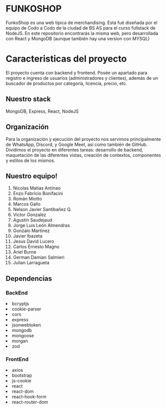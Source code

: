 <h1> FUNKOSHOP </h1>
<p> FunkoShop es una web tipica de merchandising. Esta fué diseñada por el equipo de Codo a Codo de la ciudad de BS AS para el curso fullstack de NodeJS.
En este repositorio encontrarás la misma web, pero desarrollada con React y MongoDB (aunque también hay una version con MYSQL) </p>

<h1> Caracteristicas del proyecto </h1>
<p> El proyecto cuenta con backend y frontend. Posée un apartado para registro e ingreso de usuarios (administradores y clientes), además de un buscador de productos por categoría, licencia, precio, etc. </p>

<h2> Nuestro stack </h2>
<p> MongoDB, Express, React, NodeJS </p>

<h2> Organización </h2>
<p> Para la organización y ejecución del proyecto nos servimos principalmente de WhatsApp, Discord, y Google Meet, así como también de GitHub.
Dividimos el proyecto en diferentes tareas: desarrollo de backend, maquetación de las diferentes vistas, creación de contextos, componentes y estilos de los mismos. </p>

<h2> Nuestro equipo! </h2>
<ol>
<li>Nicolas Matias	Antinao</li>
<li>Enzo Fabricio	Bonifacini</li>
<li>Román	Miotto</li>
<li>Marcos	Gallo</li>
<li>Nelson Javier	Santibañez Q.</li>
<li>Victor	Gonzalez</li>
<li>Agustin	Saudejaud</li>
<li>Jorge Luis León	Almendras</li>
<li>Gonzalo	Martinez</li>
<li>Javier	Ibazeta</li>
<li>Jesus David	Lucero</li>
<li>Carlos Ernesto	Magno</li>
<li>Ariel	Burne</li>
<li>German Damian	Salmieri</li>
<li>Julian	Larragueta</li>
</ol>

<h2> Dependencias </h2>
<h3> BackEnd </h3>
<li>bcryptjs</li>
<li>cookie-parser</li>
<li>cors</li>
<li>express</li>
<li>jsonwebtoken</li>
<li>mongodb</li>
<li>mongoose</li>
<li>morgan</li>
<li>zod</li>

<h3> FrontEnd </h3>
<li>axios</li>
<li>bootstrap</li>
<li>js-cookie</li>
<li>react</li>
<li>react-dom</li>
<li>react-hook-form</li>
<li>react-router-dom</li>
